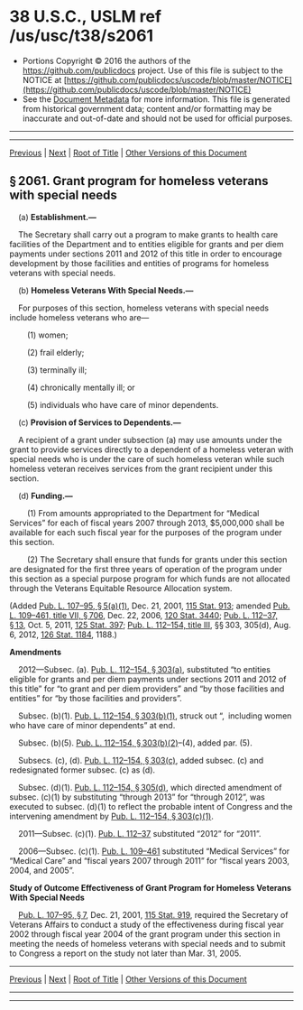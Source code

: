 ---
---

# 38 U.S.C., USLM ref /us/usc/t38/s2061

* Portions Copyright © 2016 the authors of the https://github.com/publicdocs project.
  Use of this file is subject to the NOTICE at [https://github.com/publicdocs/uscode/blob/master/NOTICE](https://github.com/publicdocs/uscode/blob/master/NOTICE)
* See the [Document Metadata](././../../../../../..//README.md) for more information.
  This file is generated from historical government data; content and/or formatting may be inaccurate and out-of-date and should not be used for official purposes.

----------
----------

[Previous](./../../../../../..//us/usc/t38/ptII/ch20/schVII/m__us_usc_t38_ptII_ch20_schVII.md) | [Next](./../../../../../..//us/usc/t38/ptII/ch20/schVII/m__us_usc_t38_s2062.md) | [Root of Title](./../../../../../../) | [Other Versions of this Document](https://publicdocs.github.io/go/links?ns=uslm&ref=%2Fus%2Fusc%2Ft38%2Fs2061)

## § 2061. Grant program for homeless veterans with special needs

    (a) __Establishment.—__ 

    The Secretary shall carry out a program to make grants to health care facilities of the Department and to entities eligible for grants and per diem payments under sections 2011 and 2012 of this title in order to encourage development by those facilities and entities of programs for homeless veterans with special needs.

    (b) __Homeless Veterans With Special Needs.—__ 

    For purposes of this section, homeless veterans with special needs include homeless veterans who are—

        (1) women;

        (2) frail elderly;

        (3) terminally ill;

        (4) chronically mentally ill; or

        (5) individuals who have care of minor dependents.

    (c) __Provision of Services to Dependents.—__ 

    A recipient of a grant under subsection (a) may use amounts under the grant to provide services directly to a dependent of a homeless veteran with special needs who is under the care of such homeless veteran while such homeless veteran receives services from the grant recipient under this section.

    (d) __Funding.—__ 

        (1) From amounts appropriated to the Department for “Medical Services” for each of fiscal years 2007 through 2013, $5,000,000 shall be available for each such fiscal year for the purposes of the program under this section.

        (2) The Secretary shall ensure that funds for grants under this section are designated for the first three years of operation of the program under this section as a special purpose program for which funds are not allocated through the Veterans Equitable Resource Allocation system.

(Added [Pub. L. 107–95, § 5(a)(1)][/us/pl/107/95/s5/a/1], Dec. 21, 2001, [115 Stat. 913][/us/stat/115/913]; amended [Pub. L. 109–461, title VII, § 706][/us/pl/109/461/s706], Dec. 22, 2006, [120 Stat. 3440][/us/stat/120/3440]; [Pub. L. 112–37, § 13][/us/pl/112/37/s13], Oct. 5, 2011, [125 Stat. 397][/us/stat/125/397]; [Pub. L. 112–154, title III][/us/pl/112/154], §§ 303, 305(d), Aug. 6, 2012, [126 Stat. 1184][/us/stat/126/1184], 1188.)

 __Amendments__ 

    2012—Subsec. (a). [Pub. L. 112–154, § 303(a)][/us/pl/112/154/s303/a], substituted “to entities eligible for grants and per diem payments under sections 2011 and 2012 of this title” for “to grant and per diem providers” and “by those facilities and entities” for “by those facilities and providers”.

    Subsec. (b)(1). [Pub. L. 112–154, § 303(b)(1)][/us/pl/112/154/s303/b/1], struck out “, including women who have care of minor dependents” at end.

    Subsec. (b)(5). [Pub. L. 112–154, § 303(b)(2)][/us/pl/112/154/s303/b/2]–(4), added par. (5).

    Subsecs. (c), (d). [Pub. L. 112–154, § 303(c)][/us/pl/112/154/s303/c], added subsec. (c) and redesignated former subsec. (c) as (d).

    Subsec. (d)(1). [Pub. L. 112–154, § 305(d)][/us/pl/112/154/s305/d], which directed amendment of subsec. (c)(1) by substituting “through 2013” for “through 2012”, was executed to subsec. (d)(1) to reflect the probable intent of Congress and the intervening amendment by [Pub. L. 112–154, § 303(c)(1)][/us/pl/112/154/s303/c/1].

    2011—Subsec. (c)(1). [Pub. L. 112–37][/us/pl/112/37] substituted “2012” for “2011”.

    2006—Subsec. (c)(1). [Pub. L. 109–461][/us/pl/109/461] substituted “Medical Services” for “Medical Care” and “fiscal years 2007 through 2011” for “fiscal years 2003, 2004, and 2005”.

 __Study of Outcome Effectiveness of Grant Program for Homeless Veterans With Special Needs__ 

    [Pub. L. 107–95, § 7][/us/pl/107/95/s7], Dec. 21, 2001, [115 Stat. 919][/us/stat/115/919], required the Secretary of Veterans Affairs to conduct a study of the effectiveness during fiscal year 2002 through fiscal year 2004 of the grant program under this section in meeting the needs of homeless veterans with special needs and to submit to Congress a report on the study not later than Mar. 31, 2005.

----------

[Previous](./../../../../../..//us/usc/t38/ptII/ch20/schVII/m__us_usc_t38_ptII_ch20_schVII.md) | [Next](./../../../../../..//us/usc/t38/ptII/ch20/schVII/m__us_usc_t38_s2062.md) | [Root of Title](./../../../../../../) | [Other Versions of this Document](https://publicdocs.github.io/go/links?ns=uslm&ref=%2Fus%2Fusc%2Ft38%2Fs2061)

----------
----------

[/us/pl/107/95/s5/a/1]: https://publicdocs.github.io/go/links?ns=uslm&ref=%2Fus%2Fpl%2F107%2F95%2Fs5%2Fa%2F1
[/us/stat/115/913]: https://publicdocs.github.io/go/links?ns=uslm&ref=%2Fus%2Fstat%2F115%2F913
[/us/pl/109/461/s706]: https://publicdocs.github.io/go/links?ns=uslm&ref=%2Fus%2Fpl%2F109%2F461%2Fs706
[/us/stat/120/3440]: https://publicdocs.github.io/go/links?ns=uslm&ref=%2Fus%2Fstat%2F120%2F3440
[/us/pl/112/37/s13]: https://publicdocs.github.io/go/links?ns=uslm&ref=%2Fus%2Fpl%2F112%2F37%2Fs13
[/us/stat/125/397]: https://publicdocs.github.io/go/links?ns=uslm&ref=%2Fus%2Fstat%2F125%2F397
[/us/pl/112/154]: https://publicdocs.github.io/go/links?ns=uslm&ref=%2Fus%2Fpl%2F112%2F154
[/us/stat/126/1184]: https://publicdocs.github.io/go/links?ns=uslm&ref=%2Fus%2Fstat%2F126%2F1184
[/us/pl/112/154/s303/a]: https://publicdocs.github.io/go/links?ns=uslm&ref=%2Fus%2Fpl%2F112%2F154%2Fs303%2Fa
[/us/pl/112/154/s303/b/1]: https://publicdocs.github.io/go/links?ns=uslm&ref=%2Fus%2Fpl%2F112%2F154%2Fs303%2Fb%2F1
[/us/pl/112/154/s303/b/2]: https://publicdocs.github.io/go/links?ns=uslm&ref=%2Fus%2Fpl%2F112%2F154%2Fs303%2Fb%2F2
[/us/pl/112/154/s303/c]: https://publicdocs.github.io/go/links?ns=uslm&ref=%2Fus%2Fpl%2F112%2F154%2Fs303%2Fc
[/us/pl/112/154/s305/d]: https://publicdocs.github.io/go/links?ns=uslm&ref=%2Fus%2Fpl%2F112%2F154%2Fs305%2Fd
[/us/pl/112/154/s303/c/1]: https://publicdocs.github.io/go/links?ns=uslm&ref=%2Fus%2Fpl%2F112%2F154%2Fs303%2Fc%2F1
[/us/pl/112/37]: https://publicdocs.github.io/go/links?ns=uslm&ref=%2Fus%2Fpl%2F112%2F37
[/us/pl/109/461]: https://publicdocs.github.io/go/links?ns=uslm&ref=%2Fus%2Fpl%2F109%2F461
[/us/pl/107/95/s7]: https://publicdocs.github.io/go/links?ns=uslm&ref=%2Fus%2Fpl%2F107%2F95%2Fs7
[/us/stat/115/919]: https://publicdocs.github.io/go/links?ns=uslm&ref=%2Fus%2Fstat%2F115%2F919


